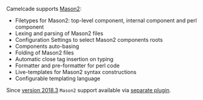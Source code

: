 Camelcade supports [Mason2](http://search.cpan.org/~jswartz/Mason/lib/Mason.pm):
* Filetypes for Mason2: top-level component, internal component and perl component
* Lexing and parsing of Mason2 files
* Configuration Settings to select Mason2 components roots
* Components auto-basing
* Folding of Mason2 files
* Automatic close tag insertion on typing
* Formatter and pre-formatter for perl code
* Live-templates for Mason2 syntax constructions
* Configurable templating language

Since [version 2018.3](https://github.com/Camelcade/Perl5-IDEA/releases/tag/2018.3) `Mason2` support available via [separate plugin](https://plugins.jetbrains.com/plugin/11338-mason2-support).